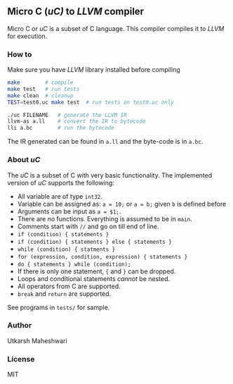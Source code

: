 ## Micro C (*uC)* to *LLVM* compiler
Micro C or *uC* is a subset of C language. This compiler compiles it to
*LLVM* for execution.

### How to
Make sure you have *LLVM* library installed before compiling
```bash
make        # compile
make test   # run tests
make clean  # cleanup
TEST=test0.uc make test  # run tests on test0.uc only

./uc FILENAME   # generate the LLVM IR
llvm-as a.ll    # convert the IR to bytecode
lli a.bc        # run the bytecode
```
The IR generated can be found in `a.ll` and the byte-code is in `a.bc`.

### About *uC*
The *uC* is a subset of C with very basic functionality. The implemented
version of *uC* supports the following:

- All variable are of type `int32`.
- Variable can be assigned as: `a = 10;` or `a = b;` given `b` is defined before
- Arguments can be input as `a = $1;`.
- There are _no_ functions. Everything is assumed to be in `main`.
- Comments start with `//` and go on till end of line.
- `if (condition) { statements }`
- `if (condition) { statements } else { statements }`
- `while (condition) { statments }`
- `for (expression, condition, expression) { statements }`
- `do { statements } while (condition);`
- If there is only one statement, `{` and `}` can be dropped.
- Loops and conditional statements _cannot_ be nested.
- All operators from C are supported.
- `break` and `return` are supported.

See programs in `tests/` for sample.

### Author
Utkarsh Maheshwari

### License
MIT
